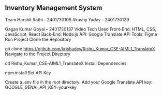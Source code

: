 ## Inventory Management System


Team
Harshit Rathi - 2401730109
Akashy Yadav - 2401730129

Gagan Kumar Goyal – 2401730137
Video
Tech Used
Front-End: HTML, CSS, JavaScript, React
Back-End: Node.js
API: Google Translate API
Tools: Figma
Run Project
Clone the Repository

git clone https://github.com/krishudev/Rishu_Kumar_CSE-AIML1_TranslateX
Navigate to the Project Directory

cd Rishu_Kumar_CSE-AIML1_TranslateX
Install Dependencies

npm install
Set API Key

Create a .env file in the root directory.
Add your Google Translate API key:
GOOGLE_GENAI_API_KEY=your-key
